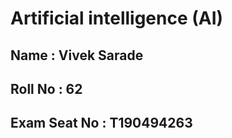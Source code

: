 # **Artificial intelligence (AI)**

## Name : Vivek Sarade
## Roll No : 62
## Exam Seat No : T190494263
